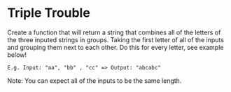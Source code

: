 # Triple Trouble

Create a function that will return a string that combines all of the letters of the three inputed strings in groups. Taking the first letter of all of the inputs and grouping them next to each other. Do this for every letter, see example below!

`E.g. Input: "aa", "bb" , "cc" => Output: "abcabc"`

Note: You can expect all of the inputs to be the same length.
